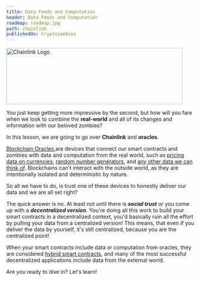 ```yaml
---
title: Data Feeds and Computation
header: Data Feeds and Computation
roadmap: roadmap.jpg
path: chainlink
publishedOn: Cryptozombies
---
```


<img src="ASSET_PATH/static/image/lesson-19/chainlink_logo.svg" alt="Chainlink Logo" height="150" width="469">

You just keep getting more impressive by the second, but how will you fare when we look to combine the **real-world** and all of its changes and information with our beloved zombies?

In this lesson, we are going to go over **Chainlink** and **oracles**.

<u><a href="https://betterprogramming.pub/what-is-a-blockchain-oracle-f5ccab8dbd72" target="_blank">Blockchain Oracles</a> </u>are devices that connect our smart contracts and zombies with data and computation from the real world, such as <u><a href="https://data.chain.link/" target="_blank">pricing data on currencies</a></u>, <a href="https://docs.chain.link/docs/get-a-random-number/" style="color: unset" target="_blank">random number generators</a>, and  <a href="https://docs.chain.link/docs/make-a-http-get-request/" style="color: unset" target="_blank">any other data we can think of</a>. Blockchains can't interact with the outside world, as they are intentionally isolated and deterministic by nature.

So all we have to do, is trust one of these devices to honestly deliver our data and we are all set right?

The quick answer is no. At least not until there is **_social trust_** or you come up with a **_decentralized version_**. You're doing all this work to build your smart contracts in a decentralized context, you'd basically ruin all the effort by pulling your data from a centralized version! This means, that even if you deliver the data by yourself, it's still centralized, because you are the centralized point!

When your smart contracts include data or computation from oracles, they are considered <a href="https://blog.chain.link/hybrid-smart-contracts-explained/" style="color: unset" target=_new>hybrid smart contracts</a>, and many of the most successful decentralized applications include data from the external world.

Are you ready to dive in? Let's learn!
